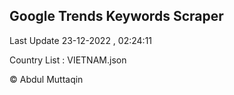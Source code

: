 

## Google Trends Keywords Scraper 
 
Last Update 23-12-2022 , 02:24:11

Country List :
VIETNAM.json



© Abdul Muttaqin 
